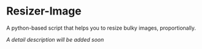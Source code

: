 # Resizer-Image
A python-based script that helps you to resize bulky images, proportionally.

*A detail description will be added soon*
